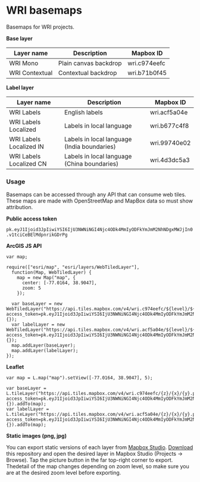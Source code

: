 # WRI basemaps

Basemaps for WRI projects.

**Base layer**

Layer name | Description | Mapbox ID
------ | ------ | ------
WRI Mono | Plain canvas backdrop | wri.c974eefc
WRI Contextual | Contextual backdrop | wri.b71b0f45

**Label layer**

Layer name | Description | Mapbox ID
------ | ------ | ------
WRI Labels | English labels | wri.acf5a04e
WRI Labels Localized | Labels in local language | wri.b677c4f8
WRI Labels Localized IN | Labels in local language (India boundaries) | wri.99740e02
WRI Labels Localized CN | Labels in local language (China boundaries) | wri.4d3dc5a3


### Usage
Basemaps can be accessed through any API that can consume web tiles. These maps are made with OpenStreetMap and MapBox data so must show attribution.

**Public access token**

```pk.eyJ1Ijoid3JpIiwiYSI6IjU3NWNiNGI4Njc4ODk4MmIyODFkYmJmM2NhNDgxMWJjIn0.v1tciCeBElMdpnrikGDrPg ```

**ArcGIS JS API**

```
var map;

require(["esri/map", "esri/layers/WebTiledLayer"],
  function(Map, WebTiledLayer) {
    map = new Map("map", {
      center: [-77.0164, 38.9047],
      zoom: 5
    });

  var baseLayer = new WebTiledLayer("https://api.tiles.mapbox.com/v4/wri.c974eefc/${level}/${col}/${row}.png?access_token=pk.eyJ1Ijoid3JpIiwiYSI6IjU3NWNiNGI4Njc4ODk4MmIyODFkYmJmM2NhNDgxMWJjIn0.v1tciCeBElMdpnrikGDrPg", {});
  var labelLayer = new WebTiledLayer("https://api.tiles.mapbox.com/v4/wri.acf5a04e/${level}/${col}/${row}.png?access_token=pk.eyJ1Ijoid3JpIiwiYSI6IjU3NWNiNGI4Njc4ODk4MmIyODFkYmJmM2NhNDgxMWJjIn0.v1tciCeBElMdpnrikGDrPg", {});
  map.addLayer(baseLayer);
  map.addLayer(labelLayer);
});
```

**Leaflet**
```
var map = L.map("map").setView([-77.0164, 38.9047], 5);

var baseLayer = L.tileLayer("https://api.tiles.mapbox.com/v4/wri.c974eefc/{z}/{x}/{y}.png?access_token=pk.eyJ1Ijoid3JpIiwiYSI6IjU3NWNiNGI4Njc4ODk4MmIyODFkYmJmM2NhNDgxMWJjIn0.v1tciCeBElMdpnrikGDrPg", {}).addTo(map);
var labelLayer = L.tileLayer("https://api.tiles.mapbox.com/v4/wri.acf5a04e/{z}/{x}/{y}.png?access_token=pk.eyJ1Ijoid3JpIiwiYSI6IjU3NWNiNGI4Njc4ODk4MmIyODFkYmJmM2NhNDgxMWJjIn0.v1tciCeBElMdpnrikGDrPg", {}).addTo(map);
```

**Static images (png, jpg)**

You can export static versions of each layer from [Mapbox Studio](https://www.mapbox.com/mapbox-studio/). [Download](https://github.com/wri/basemaps/archive/master.zip) this repository and open the desired layer in Mapbox Studio (Projects -> Browse). Tap the picture button in the far top-right corner to export. Thedetail of the map changes depending on zoom level, so make sure you are at the desired zoom level before exporting.
